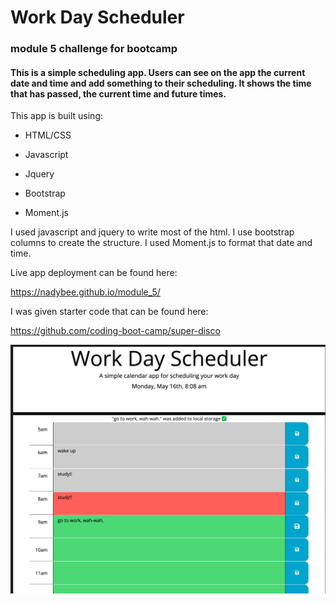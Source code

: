 
# Work Day Scheduler
### module 5 challenge for bootcamp

#### This is a simple scheduling app. Users can see on the app the current date and time and add something to their scheduling. It shows the time that has passed, the current time and future times.

This app is built using:
*   HTML/CSS

*   Javascript

*   Jquery

*   Bootstrap

*   Moment.js

I used javascript and jquery to write most of the html. I use bootstrap columns to create the structure. I used Moment.js to format that date and time.

Live app deployment can be found here:

https://nadybee.github.io/module_5/

I was given starter code that can be found here:

https://github.com/coding-boot-camp/super-disco

![alt text](/assets/Screen%20Shot%202022-05-16%20at%208.09.57%20AM.png)




 
